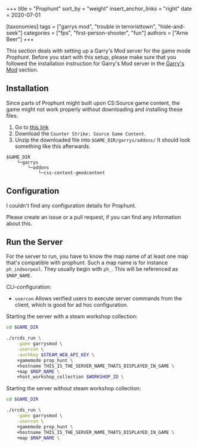 +++
title = "Prophunt"
sort_by = "weight"
insert_anchor_links = "right"
date = 2020-07-01

[taxonomies]
tags = ["garrys mod", "trouble in terroristtown", "hide-and-seek"]
categories = ["fps", "first-person-shooter", "fun"]
authors = ["Arne Beer"]
+++

This section deals with setting up a Garry's Mod server for the game mode _Prophunt_.
Before you start with this setup, please make sure that you followed the installation instruction for Garry's Mod server in the [Garry's Mod](/garrys_mod/) section.

## Installation

Since parts of Prophunt might built upon CS:Source game content, the game might not work properly without downloading and installing these files.

1. Go to [this link](https://gmodcontent.com/)
2. Download the `Counter Strike: Source Game Content`.
3. Unzip the downloaded file into `$GAME_DIR/garrys/addons/`
    It should look something like this afterwards.
```text
$GAME_DIR
    └─garrys
        └─addons
            └─css-content-gmodcontent
```


## Configuration

I couldn't find any configuration details for Prophunt.

Please create an issue or a pull request, if you can find any information about this.


## Run the Server

For the server to run, you have to know the map name of at least one map that's compatible with prophunt.
Such a map name is for instance `ph_indoorpool`. They usually begin with `ph_`.
This will be referenced as `$MAP_NAME`.

CLI-configuration:

- `usercon` Allows verified users to execute server commands from the client, which is good for ad hoc configuration.

Starting the server with a steam workshop collection:

```bash
cd $GAME_DIR

./srcds_run \
    -game garrysmod \
    -usercon \
    -authkey $STEAM_WEB_API_KEY \
    +gamemode prop_hunt \
    +hostname THIS_IS_THE_SERVER_NAME_THATS_DISPLAYED_IN_GAME \
    +map $MAP_NAME \
    +host_workshop_collection $WORKSHOP_ID \
```

Starting the server without steam workshop collection:
```bash
cd $GAME_DIR

./srcds_run \
    -game garrysmod \
    -usercon \
    +gamemode prop_hunt \
    +hostname THIS_IS_THE_SERVER_NAME_THATS_DISPLAYED_IN_GAME \
    +map $MAP_NAME \
```
